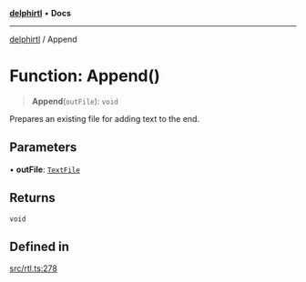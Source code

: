 [**delphirtl**](../README.md) • **Docs**

***

[delphirtl](../globals.md) / Append

# Function: Append()

> **Append**(`outFile`): `void`

Prepares an existing file for adding text to the end.

## Parameters

• **outFile**: [`TextFile`](../classes/TextFile.md)

## Returns

`void`

## Defined in

[src/rtl.ts:278](https://github.com/chuacw/delphirtl/blob/99d8c44e63124381b30b888cd4b51a7f5a9f03a2/src/rtl.ts#L278)
